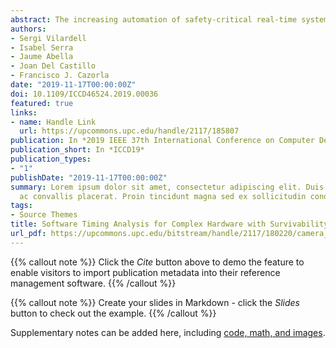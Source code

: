 ```yaml
---
abstract: The increasing automation of safety-critical real-time systems, such as those in cars and planes, leads, to more complex and performance-demanding on-board software and the subsequent adoption of multicores and accelerators. This causes software's execution time dispersion to increase due to variable-latency resources such as caches, NoCs, advanced memory controllers and the like. Statistical analysis has been proposed to model the Worst-Case Execution Time (WCET) of software running such complex systems by providing reliable probabilistic WCET (pWCET) estimates. However, statistical models used so far, which are based on risk analysis, are overly pessimistic by construction. In this paper we prove that statistical survivability and risk analyses are equivalent in terms of tail analysis and, building upon survivability analysis theory, we show that Weibull tail models can be used to estimate pWCET distributions reliably and tightly. In particular, our methodology proves the correctness-by-construction of the approach, and our evaluation provides evidence about the tightness of the pWCET estimates obtained, which allow decreasing them reliably by 40% for a railway case study w.r.t. state-of-the-art exponential tails.
authors:
- Sergi Vilardell
- Isabel Serra
- Jaume Abella
- Joan Del Castillo
- Francisco J. Cazorla
date: "2019-11-17T00:00:00Z"
doi: 10.1109/ICCD46524.2019.00036
featured: true
links:
- name: Handle Link
  url: https://upcommons.upc.edu/handle/2117/185807
publication: In *2019 IEEE 37th International Conference on Computer Design (ICCD)*
publication_short: In *ICCD19*
publication_types:
- "1"
publishDate: "2019-11-17T00:00:00Z"
summary: Lorem ipsum dolor sit amet, consectetur adipiscing elit. Duis posuere tellus
  ac convallis placerat. Proin tincidunt magna sed ex sollicitudin condimentum.
tags:
- Source Themes
title: Software Timing Analysis for Complex Hardware with Survivability and Risk Analysis
url_pdf: https://upcommons.upc.edu/bitstream/handle/2117/180220/camera_ready.pdf
---
```


{{% callout note %}}
Click the *Cite* button above to demo the feature to enable visitors to import publication metadata into their reference management software.
{{% /callout %}}

{{% callout note %}}
Create your slides in Markdown - click the *Slides* button to check out the example.
{{% /callout %}}

Supplementary notes can be added here, including [code, math, and images](https://wowchemy.com/docs/writing-markdown-latex/).
